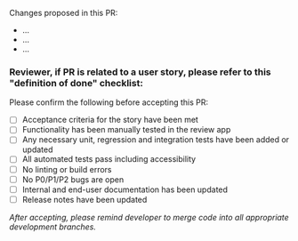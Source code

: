 Changes proposed in this PR:
- ...
- ...
- ...

### Reviewer, if PR is related to a user story, please refer to this "definition of done" checklist:

Please confirm the following before accepting this PR:
- [ ] Acceptance criteria for the story have been met
- [ ] Functionality has been manually tested in the review app
- [ ] Any necessary unit, regression and integration tests have been added or updated
- [ ] All automated tests pass including accessibility
- [ ] No linting or build errors
- [ ] No P0/P1/P2 bugs are open
- [ ] Internal and end-user documentation has been updated
- [ ] Release notes have been updated

*After accepting, please remind developer to merge code into all appropriate development branches.*
